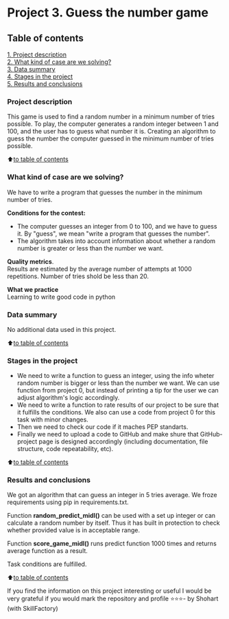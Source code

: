 # Project 3. Guess the number game

## Table of contents

[1. Project description](README.md#Project-description)  
[2. What kind of case are we solving?](README.md#What-kind-of-case-are-we-solving)  
[3. Data summary](README.md#Data-summary)  
[4. Stages in the project](README.md#Stages-in-the-project)  
[5. Results and conclusions](README.md#Results-and-conclusions)

### Project description

This game is used to find a random number in a minimum number of tries possible.
To play, the computer generates a random integer between 1 and 100, and the user has to guess what number it is.
Creating an algorithm to guess the number the computer guessed in the minimum number of tries possible.

:arrow_up:[to table of contents](README.md#Table-of-contents)

### What kind of case are we solving?

We have to write a program that guesses the number in the minimum number of tries.

**Conditions for the contest:**

- The computer guesses an integer from 0 to 100, and we have to guess it. By "guess", we mean "write a program that guesses the number".
- The algorithm takes into account information about whether a random number is greater or less than the number we want.

**Quality metrics**.  
Results are estimated by the average number of attempts at 1000 repetitions. Number of tries shold be less than 20.

**What we practice**  
Learning to write good code in python

### Data summary

No additional data used in this project.

:arrow_up:[to table of contents](README.md#Table-of-contents)

### Stages in the project

- We need to write a function to guess an integer, using the info wheter random number is bigger or less than the number we want. We can use function from project 0, but instead of printing a tip for the user we can adjust algorithm's logic accordingly.
- We need to write a function to rate results of our project to be sure that it fulfills the conditions. We also can use a code from project 0 for this task with minor changes.
- Then we need to check our code if it maches PEP standarts.
- Finally we need to upload a code to GitHub and make shure that GitHub-project page is designed accordingly (including documentation, file structure, code repeatability, etc).

:arrow_up:[to table of contents](README.md#Table-of-contents)

### Results and conclusions

We got an algorithm that can guess an integer in 5 tries average. We froze requirements using pip in requirements.txt.

Function **random_predict_midl()** can be used with a set up integer or can calculate a random number by itself. Thus it has built in protection to check whether provided value is in acceptable range.

Function **score_game_midl()** runs predict function 1000 times and returns average function as a result.

Task conditions are fulfilled.

:arrow_up:[to table of contents](README.md#Table-of-contents)

If you find the information on this project interesting or useful I would be very grateful if you would mark the repository and profile ⭐️⭐️⭐️- by Shohart (with SkillFactory)
